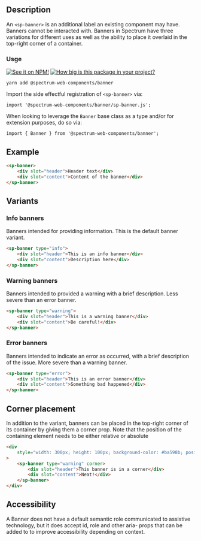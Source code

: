 ## Description

An `<sp-banner>` is an additional label an existing component may have. Banners cannot be interacted with. Banners in Spectrum have three variations for different uses as well as the ability to place it overlaid in the top-right corner of a container.

### Usge

[![See it on NPM!](https://img.shields.io/npm/v/@spectrum-web-components/banner?style=for-the-badge)](https://www.npmjs.com/package/@spectrum-web-components/banner)
[![How big is this package in your project?](https://img.shields.io/bundlephobia/minzip/@spectrum-web-components/banner?style=for-the-badge)](https://bundlephobia.com/result?p=@spectrum-web-components/banner)

```
yarn add @spectrum-web-components/banner
```

Import the side effectful registration of `<sp-banner>` via:

```
import '@spectrum-web-components/banner/sp-banner.js';
```

When looking to leverage the `Banner` base class as a type and/or for extension purposes, do so via:

```
import { Banner } from '@spectrum-web-components/banner';
```

## Example

```html
<sp-banner>
    <div slot="header">Header text</div>
    <div slot="content">Content of the banner</div>
</sp-banner>
```

## Variants

### Info banners

Banners intended for providing information. This is the default banner variant.

```html
<sp-banner type="info">
    <div slot="header">This is an info banner</div>
    <div slot="content">Description here</div>
</sp-banner>
```

### Warning banners

Banners intended to provided a warning with a brief description. Less severe than an error banner.

```html
<sp-banner type="warning">
    <div slot="header">This is a warning banner</div>
    <div slot="content">Be careful!</div>
</sp-banner>
```

### Error banners

Banners intended to indicate an error as occurred, with a brief description of the issue. More severe than a warning banner.

```html
<sp-banner type="error">
    <div slot="header">This is an error banner</div>
    <div slot="content">Something bad happened</div>
</sp-banner>
```

## Corner placement

In addition to the variant, banners can be placed in the top-right corner of its container by giving them a corner prop. Note that the position of the containing element needs to be either relative or absolute

```html
<div
    style="width: 300px; height: 100px; background-color: #ba598b; position: relative;"
>
    <sp-banner type="warning" corner>
        <div slot="header">This banner is in a corner</div>
        <div slot="content">Neat!</div>
    </sp-banner>
</div>
```

## Accessibility

A Banner does not have a default semantic role communicated to assistive technology, but it does accept id, role and other aria- props that can be added to to improve accessibility depending on context.
